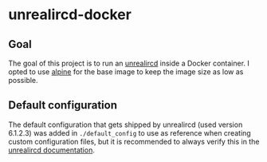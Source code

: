 # unrealircd-docker

## Goal

The goal of this project is to run an [unrealircd](https://www.unrealircd.org/) inside a Docker container. I opted to use [alpine](https://hub.docker.com/_/alpine) for the base image to keep the image size as low as possible.

## Default configuration

The default configuration that gets shipped by unrealircd (used version 6.1.2.3) was added in `./default_config` to use as reference when creating custom configuration files, but it is recommended to always verify this in the [unrealircd documentation](https://www.unrealircd.org/docs/Main_Page).